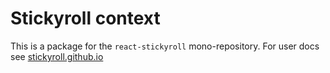 # Stickyroll context

This is a package for the `react-stickyroll` mono-repository.
For user docs see [stickyroll.github.io](https://stickyroll.github.io)
